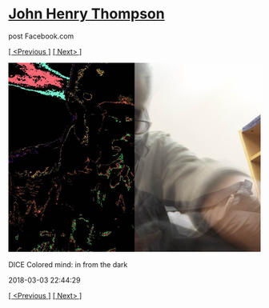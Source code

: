 # [John Henry Thompson](../README.md)
post Facebook.com

[[ <Previous ]](2018-03-03-3.md) [[ Next> ]](2018-03-03-5.md)

[![](../media/2018-03-03/Timeline-Photos-DICE-Colored-mind-in-from-the-dark.jpg)](../README.md)

DICE Colored mind: in from the dark

2018-03-03 22:44:29

[[ <Previous ]](2018-03-03-3.md) [[ Next> ]](2018-03-03-5.md)